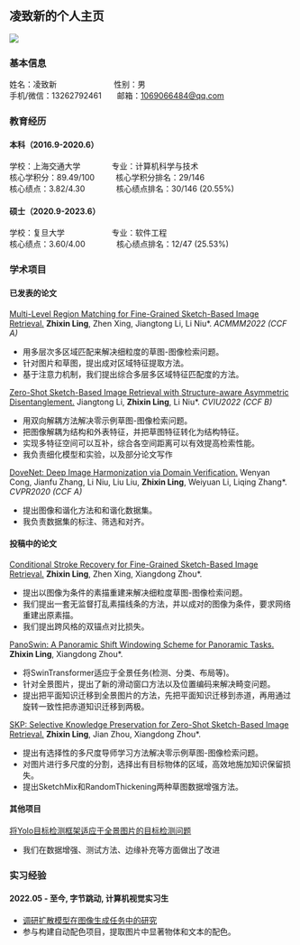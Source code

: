 ## 凌致新的个人主页
![]((https://github.com/1069066484/1069066484.github.io/blob/main/onnet.jpg))
### 基本信息
姓名：凌致新 &emsp;  &emsp; &emsp; &emsp; &emsp; &nbsp;  性别：男 <br/>
手机/微信：13262792461  &nbsp; &nbsp; &nbsp;  邮箱：1069066484@qq.com

### 教育经历
#### 本科（2016.9-2020.6）
学校：上海交通大学   &emsp; &emsp;  &nbsp; &nbsp; 专业：计算机科学与技术 <br/>
核心学积分：89.49/100 &emsp; &nbsp; &nbsp; 核心学积分排名：29/146  <br/>
核心绩点：3.82/4.30  &emsp; &emsp; &nbsp; &nbsp; 核心绩点排名：30/146 (20.55%)

#### 硕士（2020.9-2023.6）
学校：复旦大学      &emsp; &emsp;  &emsp;   &emsp;  &nbsp;  专业：软件工程 <br/>
核心绩点：3.60/4.00   &emsp; &emsp; &nbsp; &nbsp;  核心绩点排名：12/47 (25.53%) 


### 学术项目
#### 已发表的论文
 [Multi-Level Region Matching for Fine-Grained Sketch-Based Image Retrieval.](https://github.com/1069066484/PeronalOpenFiles/blob/main/%E9%99%84%E4%BB%B61-ACMMM2022_Multi_Level_Region_Matching_for_Fine_Grained_Sketch_Based_Image_Retrieval.pdf) **Zhixin Ling**, Zhen Xing, Jiangtong Li, Li Niu\*. *ACMMM2022 (CCF A)*
 - 用多层次多区域匹配来解决细粒度的草图-图像检索问题。
 - 针对图片和草图，提出成对区域特征提取方法。
 - 基于注意力机制，我们提出综合多层多区域特征匹配度的方法。
 
 [Zero-Shot Sketch-Based Image Retrieval with Structure-aware Asymmetric Disentanglement.](https://github.com/1069066484/PeronalOpenFiles/blob/main/%E9%99%84%E4%BB%B62-CVIU2022_Zero_Shot_Sketch_Based_Image_Retrieval_with_Structure_aware_Asymmetric_Disentanglement.pdf) Jiangtong Li, **Zhixin Ling**, Li Niu\*. *CVIU2022 (CCF B)*
 - 用双向解耦方法解决零示例草图-图像检索问题。
 - 把图像解耦为结构和外表特征，并把草图特征转化为结构特征。
 - 实现多特征空间可以互补，综合各空间距离可以有效提高检索性能。
 - 我负责细化模型和实验，以及部分论文写作
 
[DoveNet: Deep Image Harmonization via Domain Verification.](https://github.com/1069066484/PeronalOpenFiles/blob/main/%E9%99%84%E4%BB%B63-CVPR2020_DoveNet_Deep_Image_Harmonization_via_Domain_Verification.pdf) Wenyan Cong, Jianfu Zhang, Li Niu, Liu Liu, **Zhixin Ling**, Weiyuan Li, Liqing Zhang\*. *CVPR2020 (CCF A)*
 - 提出图像和谐化方法和和谐化数据集。
 - 我负责数据集的标注、筛选和对齐。

#### 投稿中的论文
[Conditional Stroke Recovery for Fine-Grained Sketch-Based Image Retrieval.](https://github.com/1069066484/PeronalOpenFiles/blob/main/%E9%99%84%E4%BB%B64-Conditional_Stroke_Recovery_for_Fine_Grained_Sketch_Based_Image_Retrieval.pdf) **Zhixin Ling**, Zhen Xing, Xiangdong Zhou*.
 - 提出以图像为条件的素描重建来解决细粒度草图-图像检索问题。
 - 我们提出一套无监督打乱素描线条的方法，并以成对的图像为条件，要求网络重建出原素描。
 - 我们提出跨风格的双锚点对比损失。

[PanoSwin: A Panoramic Shift Windowing Scheme for Panoramic Tasks.](https://github.com/1069066484/PeronalOpenFiles/blob/main/%E9%99%84%E4%BB%B64-Conditional_Stroke_Recovery_for_Fine_Grained_Sketch_Based_Image_Retrieval.pdf) **Zhixin Ling**, Xiangdong Zhou*.
 - 将SwinTransformer适应于全景任务(检测、分类、布局等)。
 - 针对全景图片，提出了新的滑动窗口方法以及位置编码来解决畸变问题。
 - 提出把平面知识迁移到全景图片的方法，先把平面知识迁移到赤道，再用通过旋转一致性把赤道知识迁移到两极。

[SKP: Selective Knowledge Preservation for Zero-Shot Sketch-Based Image Retrieval.](https://github.com/1069066484/PeronalOpenFiles/blob/main/%E9%99%84%E4%BB%B66-Selective_Knowledge_Preservation_for_Zero_Shot_sketch_based_image_retrieval.pdf) **Zhixin Ling**, Jian Zhou, Xiangdong Zhou*.
 - 提出有选择性的多尺度导师学习方法解决零示例草图-图像检索问题。
 - 对图片进行多尺度的分割，选择出有目标物体的区域，高效地施加知识保留损失。
 - 提出SketchMix和RandomThickening两种草图数据增强方法。

#### 其他项目
[将Yolo目标检测框架适应于全景图片的目标检测问题](https://github.com/1069066484/PeronalOpenFiles/blob/main/%E9%99%84%E4%BB%B67-%E5%B0%86%E7%9B%AE%E6%A0%87%E6%A3%80%E6%B5%8B%E6%A1%86%E6%9E%B6%E9%80%82%E5%BA%94%E4%BA%8E%E5%85%A8%E6%99%AF%E5%9B%BE%E7%89%87%E7%9A%84%E7%9B%AE%E6%A0%87%E6%A3%80%E6%B5%8B%E9%97%AE%E9%A2%98.pptx)
 - 我们在数据增强、测试方法、边缘补充等方面做出了改进


### 实习经验
#### 2022.05 - 至今, 字节跳动, 计算机视觉实习生
 - [调研扩散模型在图像生成任务中的研究](https://github.com/1069066484/PeronalOpenFiles/blob/main/%E9%99%84%E4%BB%B68-A_Simple_Survey_on_Diffusion_Models_for_Image_Synthesis_Since_2020.pdf)
 - 参与构建自动配色项目，提取图片中显著物体和文本的配色。



